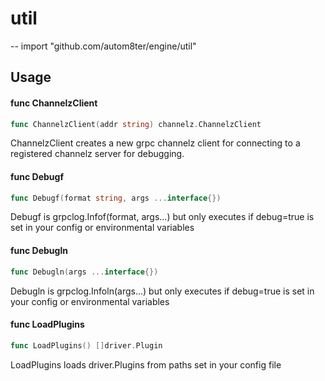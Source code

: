 # util
--
    import "github.com/autom8ter/engine/util"


## Usage

#### func  ChannelzClient

```go
func ChannelzClient(addr string) channelz.ChannelzClient
```
ChannelzClient creates a new grpc channelz client for connecting to a registered
channelz server for debugging.

#### func  Debugf

```go
func Debugf(format string, args ...interface{})
```
Debugf is grpclog.Infof(format, args...) but only executes if debug=true is set
in your config or environmental variables

#### func  Debugln

```go
func Debugln(args ...interface{})
```
Debugln is grpclog.Infoln(args...) but only executes if debug=true is set in
your config or environmental variables

#### func  LoadPlugins

```go
func LoadPlugins() []driver.Plugin
```
LoadPlugins loads driver.Plugins from paths set in your config file
